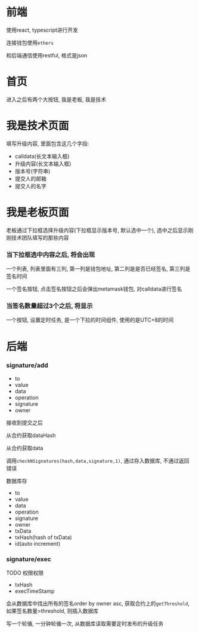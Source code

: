 # 前端

使用react, typescript进行开发

连接钱包使用`ethers`

和后端通信使用restful, 格式是json

# 首页

进入之后有两个大按钮, 我是老板, 我是技术

# 我是技术页面
填写升级内容, 里面包含这几个字段: 
- calldata(长文本输入框)
- 升级内容(长文本输入框)
- 版本号(字符串)
- 提交人的邮箱
- 提交人的名字

# 我是老板页面
老板通过下拉框选择升级内容(下拉框显示版本号, 默认选中一个), 选中之后显示刚刚技术团队填写的那些内容

### 当下拉框选中内容之后, 将会出现

一个列表, 列表里面有三列, 第一列是钱包地址, 第二列是是否已经签名, 第三列是签名时间

一个签名按钮, 点击签名按钮之后会弹出metamask钱包, 对calldata进行签名

### 当签名数量超过3个之后, 将显示

一个按钮, 设置定时任务, 是一个下拉的时间组件, 使用的是UTC+8的时间

# 后端

### signature/add

- to
- value
- data
- operation
- signature
- owner

接收到提交之后

从合约获取dataHash

从合约获取data

调用`checkNSignatures(hash,data,signature,1)`, 通过存入数据库, 不通过返回错误

数据库存

- to
- value
- data
- operation
- signature
- owner
- txData
- txHash(hash of txData)
- id(auto increment)

### signature/exec

TODO 权限权限

- txHash
- execTimeStamp

会从数据库中找出所有的签名order by owner asc, 获取合约上的`getThreshold`, 如果签名数量>threshold, 则插入数据库

写一个轮循, 一分钟轮循一次, 从数据库读取需要定时发布的升级任务



